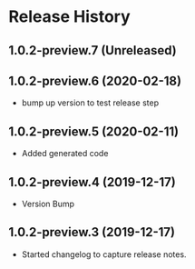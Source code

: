# Release History

## 1.0.2-preview.7 (Unreleased)


## 1.0.2-preview.6 (2020-02-18)
- bump up version to test release step

## 1.0.2-preview.5 (2020-02-11)
- Added generated code

## 1.0.2-preview.4 (2019-12-17)
- Version Bump

## 1.0.2-preview.3 (2019-12-17)
- Started changelog to capture release notes.
